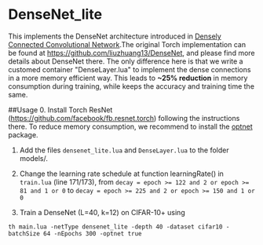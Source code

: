 # DenseNet_lite

This implements the DenseNet architecture introduced in [Densely Connected Convolutional Network](http://arxiv.org/abs/1608.06993).The original Torch implementation can be found at https://github.com/liuzhuang13/DenseNet, and please find more details about DenseNet there. The only difference here is that we write a customed container "DenseLayer.lua" to implement the dense connections in a more memory efficient way. This leads to **~25% reduction** in memory consumption during training, while keeps the accuracy and training time the same. 

##Usage 
0. Install Torch ResNet (https://github.com/facebook/fb.resnet.torch) following the instructions there. To reduce memory consumption, we recommend to install the [optnet](https://github.com/fmassa/optimize-net) package. 
1. Add the files ```densenet_lite.lua``` and ```DenseLayer.lua``` to the folder models/.
2. Change the learning rate schedule at function learningRate() in ```train.lua``` (line 171/173),
from 
```decay = epoch >= 122 and 2 or epoch >= 81 and 1 or 0```
to 
 ```decay = epoch >= 225 and 2 or epoch >= 150 and 1 or 0 ```
 
3. Train a DenseNet (L=40, k=12) on CIFAR-10+ using

```
th main.lua -netType densenet_lite -depth 40 -dataset cifar10 -batchSize 64 -nEpochs 300 -optnet true
``` 




